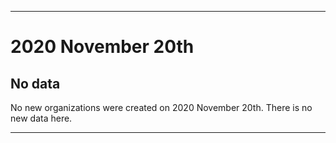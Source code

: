 
***

# 2020 November 20th

## No data

No new organizations were created on 2020 November 20th. There is no new data here.

***
